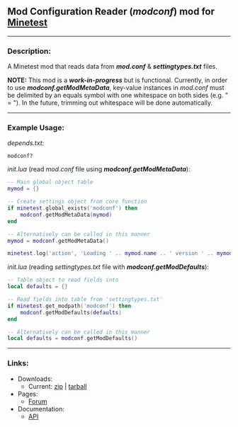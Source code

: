 ## Mod Configuration Reader (*modconf*) mod for [Minetest][]


---
### **Description:**

A Minetest mod that reads data from ***mod.conf*** & ***settingtypes.txt*** files.

**NOTE:** This mod is a ***work-in-progress*** but is functional. Currently, in order to use ***modconf.getModMetaData***, key-value instances in *mod.conf* must be delimited by an equals symbol with one whitespace on both sides (e.g. " = "). In the future, trimming out whitespace will be done automatically.


---
### **Example Usage:**

*depends.txt:*
```
modconf?
```

*init.lua* (read *mod.conf* file using ***modconf.getModMetaData***):
```lua
-- Main global object table
mymod = {}

-- Create settings object from core function
if minetest.global_exists('modconf') then
	modconf.getModMetaData(mymod)
end

-- Alternatively can be called in this manner
mymod = modconf.getModMetaData()

minetest.log('action', 'Loading ' .. mymod.name .. ' version ' .. mymod.version)
```

*init.lua* (reading *settingtypes.txt* file with ***modconf.getModDefaults***):
```lua
-- Table object to read fields into
local defaults = {}

-- Read fields into table from 'settingtypes.txt'
if minetest.get_modpath('modconf') then
    modconf.getModDefaults(defaults)
end

-- Alternatively can be called in this manner
local defaults = modconf.getModDefaults()
```

---
### **Links:**

- Downloads:
  - Current: [zip][dl.current.zip] | [tarball][dl.current.tar]
- Pages:
  - [Forum](https://forum.minetest.net/viewtopic.php?t=18247)
- Documentation:
  - [API](https://antummt.github.io/mod-modconf/api.html)


[Minetest]: http://www.minetest.net/

[dl.current.zip]: https://github.com/AntumMT/mod-modconf/zipball/master
[dl.current.tar]: https://github.com/AntumMT/mod-modconf/tarball/master
